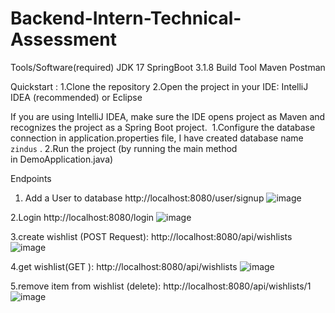 # Backend-Intern-Technical-Assessment

Tools/Software(required) 
JDK 17
SpringBoot 3.1.8
Build Tool Maven
Postman

Quickstart :
1.Clone the repository
2.Open the project in your IDE: IntelliJ IDEA (recommended) or Eclipse

If you are using IntelliJ IDEA, make sure the IDE opens project as Maven and recognizes the project as a Spring Boot project. 
1.Configure the database connection in application.properties file, I have created database name `zindus` .
2.Run the project (by running the main method in DemoApplication.java)

Endpoints
1. Add  a  User  to  database
http://localhost:8080/user/signup
![image](https://github.com/Anshul-eng/Backend-Intern-Technical-Assessment/assets/105932043/6802794a-61ef-4a16-ad3b-42e4625ea467)

2.Login 
http://localhost:8080/login
![image](https://github.com/Anshul-eng/Backend-Intern-Technical-Assessment/assets/105932043/eeeb7204-16d0-4456-be43-c0ed01127db8)

3.create wishlist (POST Request):
 http://localhost:8080/api/wishlists
 ![image](https://github.com/Anshul-eng/Backend-Intern-Technical-Assessment/assets/105932043/71b1faf5-72e1-4636-a7c0-073395a16900)

 4.get wishlist(GET ):
http://localhost:8080/api/wishlists
![image](https://github.com/Anshul-eng/Backend-Intern-Technical-Assessment/assets/105932043/af033758-0655-4046-b749-eebd5793c937)

5.remove item from wishlist (delete):
http://localhost:8080/api/wishlists/1
![image](https://github.com/Anshul-eng/Backend-Intern-Technical-Assessment/assets/105932043/d30ab6eb-6478-44fb-b345-c44b700fc123)




